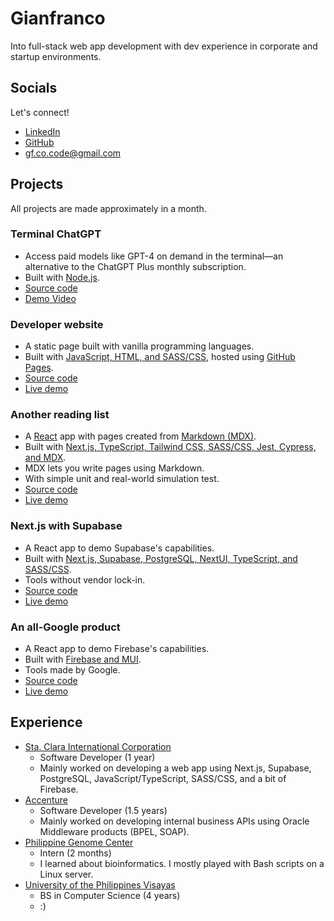 # Gianfranco

Into full-stack web app development with dev experience in corporate and startup environments.

## Socials

Let's connect!

- [LinkedIn](https://www.linkedin.com/in/gf-co/)
- [GitHub](https://github.com/gf-co)
- gf.co.code@gmail.com

## Projects

All projects are made approximately in a month.

### Terminal ChatGPT

- Access paid models like GPT-4 on demand in the terminal—an alternative to the ChatGPT Plus monthly subscription.
- Built with <u>Node.js</u>.
- [Source code](https://github.com/gf-co/terminal-chat-gpt)
- [Demo Video](https://github.com/gf-co/terminal-chat-gpt)

### Developer website

- A static page built with vanilla programming languages.
- Built with <u>JavaScript, HTML, and SASS/CSS</u>, hosted using <u>GitHub Pages</u>.
- [Source code](https://github.com/gf-co/gf-co.github.io)
- [Live demo](https://gf-co.github.io/)

### Another reading list

- A <u>React</u> app with pages created from <u>Markdown (MDX)</u>.
- Built with <u>Next.js, TypeScript, Tailwind CSS, SASS/CSS, Jest, Cypress, and MDX</u>.
- MDX lets you write pages using Markdown.
- With simple unit and real-world simulation test.
- [Source code](https://github.com/gf-co/another-book-list-website)
- [Live demo](https://another-book-list-website.vercel.app/)

### Next.js with Supabase

- A React app to demo Supabase's capabilities.
- Built with <u>Next.js, Supabase, PostgreSQL, NextUI, TypeScript, and SASS/CSS</u>.
- Tools without vendor lock-in.
- [Source code](https://github.com/gf-co/nextjs-with-supabase)
- [Live demo](https://nextjs-with-supabase-nine-zeta.vercel.app/)

### An all-Google product

- A React app to demo Firebase's capabilities.
- Built with <u>Firebase and MUI</u>.
- Tools made by Google.
- [Source code](https://github.com/gf-co/all-google-product)
- [Live demo](https://all-googly-product.firebaseapp.com/)

## Experience

- [Sta. Clara International Corporation](https://staclara.com.ph/)
  - Software Developer (1 year)
  - Mainly worked on developing a web app using Next.js, Supabase, PostgreSQL, JavaScript/TypeScript, SASS/CSS, and a bit of Firebase.
- [Accenture](https://www.accenture.com/)
  - Software Developer (1.5 years)
  - Mainly worked on developing internal business APIs using Oracle Middleware products (BPEL, SOAP).
- [Philippine Genome Center](https://pgc.up.edu.ph/)
  - Intern (2 months)
  - I learned about bioinformatics. I mostly played with Bash scripts on a Linux server.
- [University of the Philippines Visayas](https://www.upv.edu.ph/)
  - BS in Computer Science (4 years)
  - :)
